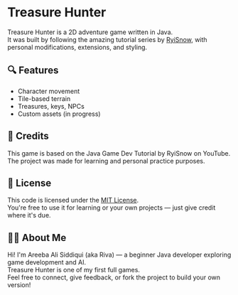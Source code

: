 # Treasure Hunter

Treasure Hunter is a 2D adventure game written in Java.  
It was built by following the amazing tutorial series by [RyiSnow](https://www.youtube.com/@RyiSnow), with personal modifications, extensions, and styling.

## 🔍 Features
- Character movement
- Tile-based terrain
- Treasures, keys, NPCs
- Custom assets (in progress)

## 🧠 Credits
This game is based on the Java Game Dev Tutorial by RyiSnow on YouTube.  
The project was made for learning and personal practice purposes.

## 📜 License
This code is licensed under the [MIT License](LICENSE).  
You're free to use it for learning or your own projects — just give credit where it's due.

## 🙋‍♀️ About Me

Hi! I'm Areeba Ali Siddiqui (aka Riva) — a beginner Java developer exploring game development and AI.  
Treasure Hunter is one of my first full games.  
Feel free to connect, give feedback, or fork the project to build your own version!

